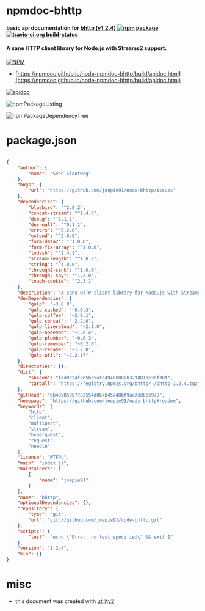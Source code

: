 # npmdoc-bhttp

#### basic api documentation for  [bhttp (v1.2.4)](https://github.com/joepie91/node-bhttp#readme)  [![npm package](https://img.shields.io/npm/v/npmdoc-bhttp.svg?style=flat-square)](https://www.npmjs.org/package/npmdoc-bhttp) [![travis-ci.org build-status](https://api.travis-ci.org/npmdoc/node-npmdoc-bhttp.svg)](https://travis-ci.org/npmdoc/node-npmdoc-bhttp)

#### A sane HTTP client library for Node.js with Streams2 support.

[![NPM](https://nodei.co/npm/bhttp.png?downloads=true&downloadRank=true&stars=true)](https://www.npmjs.com/package/bhttp)

- [https://npmdoc.github.io/node-npmdoc-bhttp/build/apidoc.html](https://npmdoc.github.io/node-npmdoc-bhttp/build/apidoc.html)

[![apidoc](https://npmdoc.github.io/node-npmdoc-bhttp/build/screenCapture.buildCi.browser.%252Ftmp%252Fbuild%252Fapidoc.html.png)](https://npmdoc.github.io/node-npmdoc-bhttp/build/apidoc.html)

![npmPackageListing](https://npmdoc.github.io/node-npmdoc-bhttp/build/screenCapture.npmPackageListing.svg)

![npmPackageDependencyTree](https://npmdoc.github.io/node-npmdoc-bhttp/build/screenCapture.npmPackageDependencyTree.svg)



# package.json

```json

{
    "author": {
        "name": "Sven Slootweg"
    },
    "bugs": {
        "url": "https://github.com/joepie91/node-bhttp/issues"
    },
    "dependencies": {
        "bluebird": "^2.8.2",
        "concat-stream": "^1.4.7",
        "debug": "^2.1.1",
        "dev-null": "^0.1.1",
        "errors": "^0.2.0",
        "extend": "^2.0.0",
        "form-data2": "^1.0.0",
        "form-fix-array": "^1.0.0",
        "lodash": "^2.4.1",
        "stream-length": "^1.0.2",
        "string": "^3.0.0",
        "through2-sink": "^1.0.0",
        "through2-spy": "^1.2.0",
        "tough-cookie": "^2.3.1"
    },
    "description": "A sane HTTP client library for Node.js with Streams2 support.",
    "devDependencies": {
        "gulp": "~3.8.0",
        "gulp-cached": "~0.0.3",
        "gulp-coffee": "~2.0.1",
        "gulp-concat": "~2.2.0",
        "gulp-livereload": "~2.1.0",
        "gulp-nodemon": "~1.0.4",
        "gulp-plumber": "~0.6.3",
        "gulp-remember": "~0.2.0",
        "gulp-rename": "~1.2.0",
        "gulp-util": "~2.2.17"
    },
    "directories": {},
    "dist": {
        "shasum": "fed0c24f765b35afc4940b08ab3214813e38f38f",
        "tarball": "https://registry.npmjs.org/bhttp/-/bhttp-1.2.4.tgz"
    },
    "gitHead": "6b485859b7782554d867b45748bf9ac70d086979",
    "homepage": "https://github.com/joepie91/node-bhttp#readme",
    "keywords": [
        "http",
        "client",
        "multipart",
        "stream",
        "hyperquest",
        "request",
        "needle"
    ],
    "license": "WTFPL",
    "main": "index.js",
    "maintainers": [
        {
            "name": "joepie91"
        }
    ],
    "name": "bhttp",
    "optionalDependencies": {},
    "repository": {
        "type": "git",
        "url": "git://github.com/joepie91/node-bhttp.git"
    },
    "scripts": {
        "test": "echo \"Error: no test specified\" && exit 1"
    },
    "version": "1.2.4",
    "bin": {}
}
```



# misc
- this document was created with [utility2](https://github.com/kaizhu256/node-utility2)
